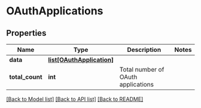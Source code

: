 # OAuthApplications

## Properties
Name | Type | Description | Notes
------------ | ------------- | ------------- | -------------
**data** | [**list[OAuthApplication]**](OAuthApplication.md) |  | 
**total_count** | **int** | Total number of OAuth applications  | 

[[Back to Model list]](../README.md#documentation-for-models) [[Back to API list]](../README.md#documentation-for-api-endpoints) [[Back to README]](../README.md)

